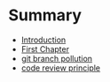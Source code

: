 # Summary

* [Introduction](README.md)
* [First Chapter](chapter1.md)
* [git branch pollution](git-branch-pollution.md)
* [code review principle](code-review-principle.md)

